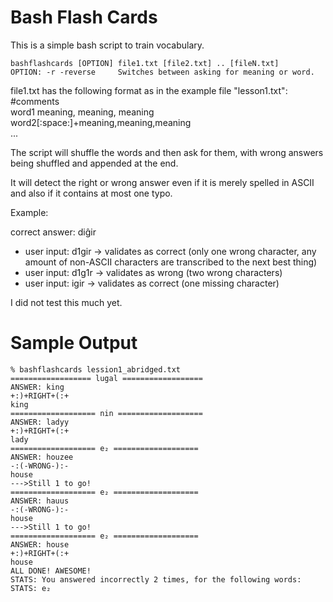 Bash Flash Cards
================

This is a simple bash script to train vocabulary.

	bashflashcards [OPTION] file1.txt [file2.txt] .. [fileN.txt]  
	OPTION: -r -reverse		Switches between asking for meaning or word.  

file1.txt has the following format as in the example file "lesson1.txt":  
	#comments  
	word1	meaning, meaning, meaning  
	word2[:space:]+meaning,meaning,meaning  
	...  

The script will shuffle the words and then ask for them, with wrong answers being shuffled and appended at the end.  

It will detect the right or wrong answer even if it is merely spelled in ASCII and also if it contains at most one typo.  

Example:   

correct answer: diĝir  
* user input: d1gir -> validates as correct (only one wrong character, any amount of non-ASCII characters are transcribed to the next best thing)  
* user input: d1g1r -> validates as wrong (two wrong characters)  
* user input: igir -> validates as correct (one missing character)  


I did not test this much yet.

Sample Output
=============
	% bashflashcards lession1_abridged.txt
	================== lugal ==================
	ANSWER: king
	+:)+RIGHT+(:+
	king
	=================== nin ===================
	ANSWER: ladyy
	+:)+RIGHT+(:+
	lady
	=================== e₂ ===================
	ANSWER: houzee
	-:(-WRONG-):-
	house
	--->Still 1 to go!
	=================== e₂ ===================
	ANSWER: hauus
	-:(-WRONG-):-
	house
	--->Still 1 to go!
	=================== e₂ ===================
	ANSWER: house
	+:)+RIGHT+(:+
	house
	ALL DONE! AWESOME!
	STATS: You answered incorrectly 2 times, for the following words:
	STATS: e₂ 

